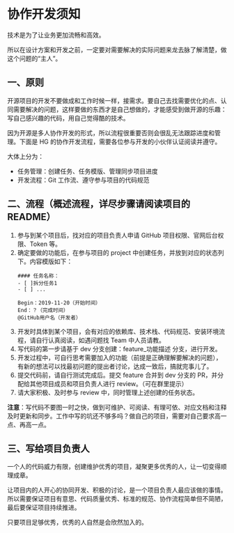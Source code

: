 # 协作开发须知
技术是为了让业务更加流畅和高效。

所以在设计方案和开发之前，一定要对需要解决的实际问题来龙去脉了解清楚，做这个问题的“主人”。

## 一、原则
开源项目的开发不要做成和工作时候一样，接需求。要自己去找需要优化的点、认同需要解决的问题，这样要做的东西才是自己想做的，才能感受到做开源的乐趣：写自己感兴趣的代码，用自己觉得酷的技术。

因为开源是多人协作开发的形式，所以流程很重要否则会很乱无法跟踪进度和管理。下面是 HG 的协作开发流程，需要各位参与开发的小伙伴认证阅读并遵守。

大体上分为：
- 任务管理：创建任务、任务模版、管理同步项目进度
- 开发流程：Git 工作流、遵守参与项目的代码规范

## 二、流程（概述流程，详尽步骤请阅读项目的 README）
1. 参与到某个项目后，找对应的项目负责人申请 GitHub 项目权限、官网后台权限、Token 等。
2. 确定要做的功能后，在参与项目的 project 中创建任务，并放到对应的状态列下。内容模版如下：
    ```
    #### 任务名称：
    - [ ]拆分任务1
    - [ ] ...

    Begin：2019-11-20（开始时间）
    End：？（完成时间）
    @GitHub用户名（开发者）
    ```
3. 开发时具体到某个项目，会有对应的依赖库、技术栈、代码规范、安装环境流程，请自行认真阅读，如遇问题找 Team 中人员请教。
4. 写代码的第一步请基于 dev 分支创建：feature_功能描述 分支，进行开发。
5. 开发过程中，可自行思考需要加入的功能（前提是正确理解要解决的问题），有新的想法可以找最初问题的提出者讨论，达成一致后，搞就完事儿了。
6. 提交代码前，请自行测试完成后。提交 feature 合并到 dev 分支的 PR，并分配给其他项目成员和项目负责人进行 review。（可在群里提示）
7. 请大家积极、及时参与 review 中，同时管理上述创建的任务状态。

**注意**：写代码不要图一时之快，做到可维护、可阅读、有理可依、对应文档和注释及时更新和同步。工作中写的坑还不够多吗？做自己的项目，需要对自己要求高一点、再高一点。

## 三、写给项目负责人
一个人的代码威力有限，创建维护优秀的项目，凝聚更多优秀的人，让一切变得顺理成章。

让项目内的人开心的协同开发、积极的讨论，是一个项目负责人最应该做的事情。所以需要保证项目有意思、代码质量优秀、标准的规范、协作流程简单但不简陋，最后要保证项目持续推进。

只要项目足够优秀，优秀的人自然是会欣然加入的。

